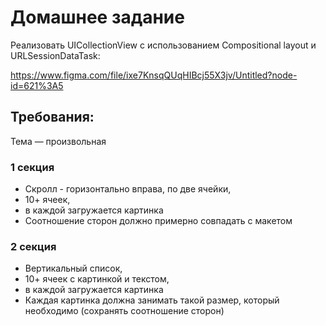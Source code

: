 # Домашнее задание

Реализовать UICollectionView с использованием Compositional layout и URLSessionDataTask:

https://www.figma.com/file/ixe7KnsqQUqHIBcj55X3jv/Untitled?node-id=621%3A5

## Требования:
Тема — произвольная

### 1 секция
* Скролл - горизонтально вправа, по две ячейки,
* 10+ ячеек,
* в каждой загружается картинка
* Соотношение сторон должно примерно совпадать с макетом

### 2 секция
* Вертикальный список,
* 10+ ячеек с картинкой и текстом,
* в каждой загружается картинка
* Каждая картинка должна  занимать такой размер, который необходимо (сохранять соотношение сторон)
